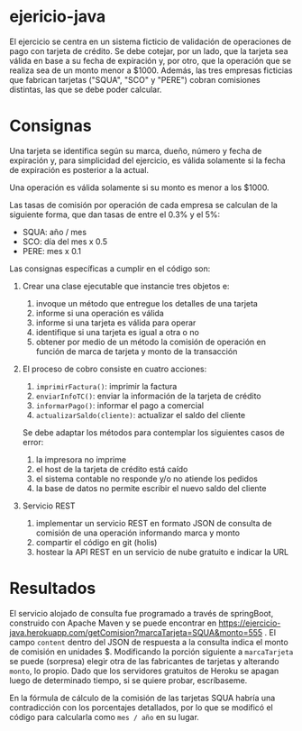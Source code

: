 # ejericio-java

El ejercicio se centra en un sistema ficticio de validación de operaciones de pago con tarjeta de crédito. Se debe cotejar, por un lado, que la tarjeta sea válida en base a su fecha de expiración y, por otro, que la operación que se realiza sea de un monto menor a $1000. Además, las tres empresas ficticias que fabrican tarjetas ("SQUA", "SCO" y "PERE") cobran comisiones distintas, las que se debe poder calcular.

# Consignas

Una tarjeta se identifica según su marca, dueño, número y fecha de expiración y, para simplicidad del ejercicio, es válida solamente si la fecha de expiración es posterior a la actual.

Una operación es válida solamente si su monto es menor a los $1000.

Las tasas de comisión por operación de cada empresa se calculan de la siguiente forma, que dan tasas de entre el 0.3% y el 5%:
* SQUA: año / mes
* SCO: día del mes x 0.5
* PERE: mes x 0.1

Las consignas específicas a cumplir en el código son:
1. Crear una clase ejecutable que instancie tres objetos e:
    1. invoque un método que entregue los detalles de una tarjeta
    1. informe si una operación es válida
    1. informe si una tarjeta es válida para operar
    1. identifique si una tarjeta es igual a otra o no
    1. obtener por medio de un método la comisión de operación en función de marca de tarjeta y monto de la transacción
1. El proceso de cobro consiste en cuatro acciones:
    1. ```imprimirFactura()```: imprimir la factura
    1. ```enviarInfoTC()```: enviar la información de la tarjeta de crédito
    1. ```informarPago()```: informar el pago a comercial
    1. ```actualizarSaldo(cliente)```: actualizar el saldo del cliente
    
    Se debe adaptar los métodos para contemplar los siguientes casos de error:
    1. la impresora no imprime
    1. el host de la tarjeta de crédito está caído
    1. el sistema contable no responde y/o no atiende los pedidos
    1. la base de datos no permite escribir el nuevo saldo del cliente
1. Servicio REST
    1. implementar un servicio REST en formato JSON de consulta de comisión de una operación informando marca y monto
    1. compartir el código en git (holis)
    1. hostear la API REST en un servicio de nube gratuito e indicar la URL

# Resultados

El servicio alojado de consulta fue programado a través de springBoot, construido con Apache Maven y se puede encontrar en https://ejercicio-java.herokuapp.com/getComision?marcaTarjeta=SQUA&monto=555 . El campo ```content``` dentro del JSON de respuesta a la consulta indica el monto de comisión en unidades $. Modificando la porción siguiente a ```marcaTarjeta``` se puede (sorpresa) elegir otra de las fabricantes de tarjetas y alterando ```monto```, lo propio. Dado que los servidores gratuitos de Heroku se apagan luego de determinado tiempo, si se quiere probar, escríbaseme.

En la fórmula de cálculo de la comisión de las tarjetas SQUA habría una contradicción con los porcentajes detallados, por lo que se modificó el código para calcularla como ```mes / año``` en su lugar.
